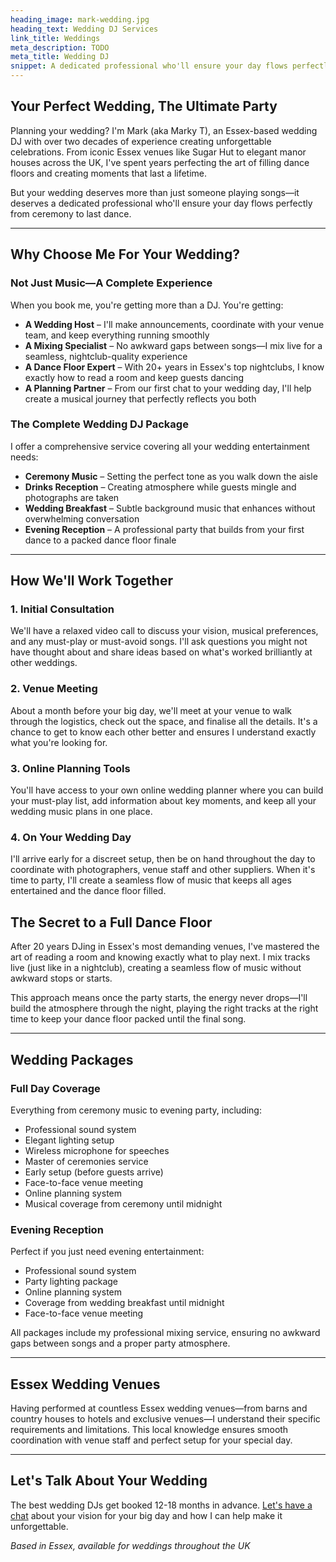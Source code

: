 ```yaml
---
heading_image: mark-wedding.jpg
heading_text: Wedding DJ Services
link_title: Weddings
meta_description: TODO
meta_title: Wedding DJ
snippet: A dedicated professional who'll ensure your day flows perfectly from ceremony to last dance.
---
```


## Your Perfect Wedding, The Ultimate Party

Planning your wedding? I'm Mark (aka Marky T), an Essex-based wedding DJ with over two decades of experience creating unforgettable celebrations. From iconic Essex venues like Sugar Hut to elegant manor houses across the UK, I've spent years perfecting the art of filling dance floors and creating moments that last a lifetime.

But your wedding deserves more than just someone playing songs—it deserves a dedicated professional who'll ensure your day flows perfectly from ceremony to last dance.

---

## Why Choose Me For Your Wedding?

### Not Just Music—A Complete Experience

When you book me, you're getting more than a DJ. You're getting:

- **A Wedding Host** – I'll make announcements, coordinate with your venue team, and keep everything running smoothly
- **A Mixing Specialist** – No awkward gaps between songs—I mix live for a seamless, nightclub-quality experience
- **A Dance Floor Expert** – With 20+ years in Essex's top nightclubs, I know exactly how to read a room and keep guests dancing
- **A Planning Partner** – From our first chat to your wedding day, I'll help create a musical journey that perfectly reflects you both

### The Complete Wedding DJ Package

I offer a comprehensive service covering all your wedding entertainment needs:

- **Ceremony Music** – Setting the perfect tone as you walk down the aisle
- **Drinks Reception** – Creating atmosphere while guests mingle and photographs are taken
- **Wedding Breakfast** – Subtle background music that enhances without overwhelming conversation
- **Evening Reception** – A professional party that builds from your first dance to a packed dance floor finale

---

## How We'll Work Together

### 1. Initial Consultation

We'll have a relaxed video call to discuss your vision, musical preferences, and any must-play or must-avoid songs. I'll ask questions you might not have thought about and share ideas based on what's worked brilliantly at other weddings.

### 2. Venue Meeting

About a month before your big day, we'll meet at your venue to walk through the logistics, check out the space, and finalise all the details. It's a chance to get to know each other better and ensures I understand exactly what you're looking for.

### 3. Online Planning Tools

You'll have access to your own online wedding planner where you can build your must-play list, add information about key moments, and keep all your wedding music plans in one place.

### 4. On Your Wedding Day

I'll arrive early for a discreet setup, then be on hand throughout the day to coordinate with photographers, venue staff and other suppliers. When it's time to party, I'll create a seamless flow of music that keeps all ages entertained and the dance floor filled.

## The Secret to a Full Dance Floor

After 20 years DJing in Essex's most demanding venues, I've mastered the art of reading a room and knowing exactly what to play next. I mix tracks live (just like in a nightclub), creating a seamless flow of music without awkward stops or starts.

This approach means once the party starts, the energy never drops—I'll build the atmosphere through the night, playing the right tracks at the right time to keep your dance floor packed until the final song.

---

## Wedding Packages

### Full Day Coverage

Everything from ceremony music to evening party, including:

- Professional sound system
- Elegant lighting setup
- Wireless microphone for speeches
- Master of ceremonies service
- Early setup (before guests arrive)
- Face-to-face venue meeting
- Online planning system
- Musical coverage from ceremony until midnight

### Evening Reception

Perfect if you just need evening entertainment:

- Professional sound system
- Party lighting package
- Online planning system
- Coverage from wedding breakfast until midnight
- Face-to-face venue meeting

All packages include my professional mixing service, ensuring no awkward gaps between songs and a proper party atmosphere.

---

## Essex Wedding Venues

Having performed at countless Essex wedding venues—from barns and country houses to hotels and exclusive venues—I understand their specific requirements and limitations. This local knowledge ensures smooth coordination with venue staff and perfect setup for your special day.

---

## Let's Talk About Your Wedding

The best wedding DJs get booked 12-18 months in advance. [Let's have a chat](/contact/) about your vision for your big day and how I can help make it unforgettable.

_Based in Essex, available for weddings throughout the UK_
